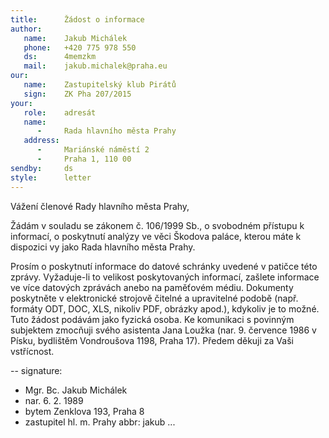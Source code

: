 ```yaml
---
title:      Žádost o informace
author:
   name:    Jakub Michálek
   phone:   +420 775 978 550
   ds:      4memzkm
   mail:    jakub.michalek@praha.eu
our:
   name:    Zastupitelský klub Pirátů
   sign:    ZK Pha 207/2015
your:
   role:    adresát
   name:    
      -     Rada hlavního města Prahy
   address:
      -     Mariánské náměstí 2
      -     Praha 1, 110 00
sendby:     ds
style:      letter
---
```


Vážení členové Rady hlavního města Prahy,

Žádám v souladu se zákonem č. 106/1999 Sb., o svobodném přístupu k informací, o poskytnutí analýzy ve věci Škodova paláce, kterou máte k dispozici vy jako Rada hlavního města Prahy.

Prosím o poskytnutí informace do datové schránky uvedené v patičce této zprávy. Vyžaduje-li to velikost poskytovaných informací, zašlete informace ve více datových zprávách anebo na paměťovém médiu. Dokumenty poskytněte v elektronické strojově čitelné a upravitelné podobě (např. formáty ODT, DOC, XLS, nikoliv PDF, obrázky apod.), kdykoliv je to možné. Tuto žádost podávám jako fyzická osoba. Ke komunikaci s povinným subjektem zmocňuji svého asistenta Jana Loužka (nar. 9. července 1986 v Písku, bydlištěm Vondroušova 1198, Praha 17). Předem děkuji za Vaši vstřícnost.

--
signature:
  - Mgr. Bc. Jakub Michálek
  - nar. 6. 2. 1989
  - bytem Zenklova 193, Praha 8
  - zastupitel hl. m. Prahy
abbr:       jakub
...
